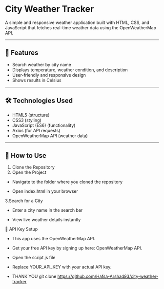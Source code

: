 # City Weather Tracker

A simple and responsive weather application built with HTML, CSS, and JavaScript that fetches real-time weather data using the OpenWeatherMap API.

---

## 📌 Features
- Search weather by city name  
- Displays temperature, weather condition, and description  
- User-friendly and responsive design  
- Shows results in Celsius  

---

## 🛠 Technologies Used
- HTML5 (structure)  
- CSS3 (styling)  
- JavaScript (ES6) (functionality)  
- Axios (for API requests)  
- OpenWeatherMap API (weather data)  

---

## 🚀 How to Use

1. Clone the Repository
2. Open the Project

- Navigate to the folder where you cloned the repository

- Open index.html in your browser

3.Search for a City

- Enter a city name in the search bar

- View live weather details instantly

🔑 API Key Setup
- This app uses the OpenWeatherMap API.

 - Get your free API key by signing up here: OpenWeatherMap API.

- Open the script.js file

- Replace YOUR_API_KEY with your actual API key.
- THANK YOU 
git clone https://github.com/Hafsa-Arshad93/city-weather-tracker
